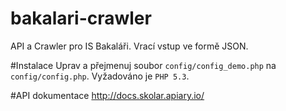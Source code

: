bakalari-crawler
================

API a Crawler pro IS Bakaláři. Vrací vstup ve formě JSON. 

#Instalace
Uprav a přejmenuj soubor `config/config_demo.php` na `config/config.php`.
Vyžadováno je `PHP 5.3`.

#API dokumentace
http://docs.skolar.apiary.io/
